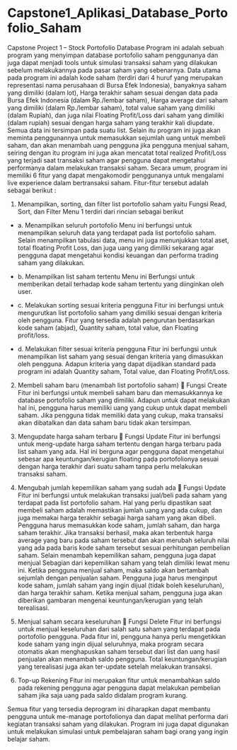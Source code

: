 # Capstone1_Aplikasi_Database_Portofolio_Saham
Capstone Project 1 – Stock Portofolio Database
Program ini adalah sebuah program yang menyimpan database portofolio saham penggunanya dan juga dapat menjadi tools untuk simulasi transaksi saham yang dilakukan sebelum melakukannya pada pasar saham yang sebenarnya. Data utama pada program ini adalah kode saham (terdiri dari 4 huruf yang merupakan representasi nama perusahaan di Bursa Efek Indonesia), banyaknya saham yang dimiliki (dalam lot), Harga terakhir saham sesuai dengan data pada Bursa Efek Indonesia (dalam Rp./lembar saham), Harga average dari saham yang dimiliki (dalam Rp./lembar saham), total value saham yang dimiliki (dalam Rupiah), dan juga nilai Floating Profit/Loss dari saham yang dimiliki (dalam rupiah) sesuai dengan harga saham yang terakhir kali diupdate. Semua data ini tersimpan pada suatu list. 
Selain itu program ini juga akan meminta penggunannya untuk memasukkan sejumlah uang untuk membeli saham, dan akan menambah uang pengguna jika pengguna menjual saham, seiring dengan itu program ini juga akan mencatat total realized Profit/Loss yang terjadi saat transaksi saham agar pengguna dapat mengetahui performanya dalam melakukan transaksi saham. Secara umum, program ini memiliki 6 fitur yang dapat mengakomodir penggunanya untuk mengalami live experience dalam bertransaksi saham. Fitur-fitur tersebut adalah sebagai berikut :	 

1.	Menampilkan, sorting, dan filter list portofolio saham yaitu Fungsi Read, Sort, dan Filter
Menu 1 terdiri dari rincian sebagai berikut 

- a.	Menampilkan seluruh portofolio
Menu ini berfungsi untuk menampilkan seluruh data yang terdapat pada list portofolio saham. Selain menampilkan tabulasi data, menu ini juga menunjukkan total aset, total floating Profit Loss, dan juga uang yang dimiliki sekarang agar pengguna dapat mengetahui kondisi keuangan dan performa trading saham yang dilakukan.
 

- b.	Menampilkan list saham tertentu
Menu ini Berfungsi untuk memberikan detail terhadap kode saham tertentu yang diinginkan oleh user.
 

- c.	Melakukan sorting sesuai kriteria pengguna
Fitur ini berfungsi untuk mengurutkan list portofolio saham yang dimiliki sesuai dengan kriteria oleh pengguna. Fitur yang tersedia adalah pengurutan berdasarkan kode saham (abjad), Quantity saham, total value, dan Floating profit/loss. 
 

- d.	Melakukan filter sesuai kriteria pengguna
Fitur ini berfungsi untuk menampilkan list saham yang sesuai dengan kriteria yang dimasukkan oleh pengguna. Adapun kriteria yang dapat dijadikan standard pada program ini adalah Quantity saham, Total value, dan Floating Profit/Loss. 
 

2.	Membeli saham baru (menambah list portofolio saham)  Fungsi Create
Fitur ini berfungsi untuk membeli saham baru dan memasukkannya ke database portofolio saham yang dimiliki. Adapun untuk dapat melakukan hal ini, pengguna harus memiliki uang yang cukup untuk dapat membeli saham. Jika pengguna tidak memiliki data yang cukup, maka transaksi akan dibatalkan dan data saham baru tidak akan tersimpan.
 

3.	Mengupdate harga saham terbaru  Fungsi Update
Fitur ini berfungsi untuk meng-update harga saham tertentu dengan harga terbaru pada list saham yang ada. Hal ini berguna agar pengguna dapat mengetahui sebesar apa keuntungan/kerugian floating pada portofolionya sesuai dengan harga terakhir dari suatu saham tanpa perlu melakukan transaksi saham. 

4.	Mengubah jumlah kepemilikan saham yang sudah ada  Fungsi Update
Fitur ini berfungsi untuk melakukan transaksi jual/beli pada saham yang terdapat pada list portofolio saham. Hal yang perlu dipastikan saat membeli saham adalah memastikan jumlah uang yang ada cukup, dan juga memakai harga terakhir sebagai harga saham yang akan dibeli. Pengguna harus memasukkan kode saham, jumlah saham, dan harga saham terakhir. Jika transaksi berhasil, maka akan terbentuk harga average yang baru pada saham tersebut dan akan merubah seluruh nilai yang ada pada baris kode saham tersebut sesuai perhitungan pembelian saham. Selain menambah kepemilikan saham, pengguna juga dapat menjual Sebagian dari kepemilikan saham yang telah dimiliki lewat menu ini. Ketika pengguna menjual saham, maka saldo akan bertambah sejumlah dengan penjualan saham. Pengguna juga harus menginput kode saham, jumlah saham yang ingin dijual (tidak boleh keseluruhan), dan harga terakhir saham. Ketika menjual saham, pengguna juga akan diberikan gambaran mengenai keuntungan/kerugian yang telah terealisasi.
 

5.	Menjual saham secara keseluruhan  Fungsi Delete
Fitur ini berfungsi untuk menjual keseluruhan dari salah satu saham yang terdapat pada portofolio pengguna. Pada fitur ini, pengguna hanya perlu mengetikkan kode saham yang ingin dijual seluruhnya, maka program secara otomatis akan menghapuskan saham tersebut dari list dan uang hasil penjualan akan menambah saldo pengguna. Total keuntungan/kerugian yang terealisasi juga akan ter-update setelah melakukan transaksi. 
 


6.	Top-up Rekening
Fitur ini merupakan fitur untuk menambahkan saldo pada rekening pengguna agar pengguna dapat melakukan pembelian saham jika saja uang pada saldo didalam program kurang. 
 

Semua fitur yang tersedia deprogram ini diharapkan dapat membantu pengguna untuk me-manage portofolionya dan dapat melihat performa dari kegiatan transaksi saham yang dilakukan. Program ini juga dapat digunakan untuk melakukan simulasi untuk pembelajaran saham bagi orang yang ingin belajar saham.
